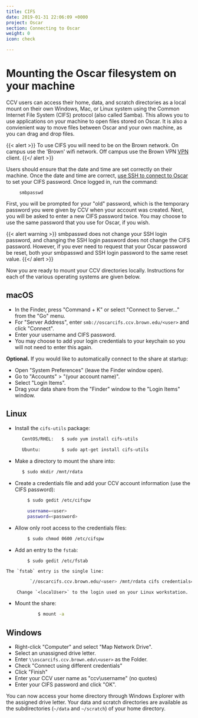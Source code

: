 ```yaml
---
title: CIFS
date: 2019-01-31 22:06:09 +0000
project: Oscar
section: Connecting to Oscar
weight: 0
icon: check

---
```

# Mounting the Oscar filesystem on your machine

CCV users can access their home, data, and scratch directories as a local mount on their own Windows, Mac, or Linux system using the Common Internet File System (CIFS) protocol (also called Samba). This allows you to use applications on your machine to open files stored on Oscar.  It is also a convienient way to move files between Oscar and your own machine, as you can drag and drop files.

{{< alert >}}
To use CIFS you will need to be on the Brown network. On campus use the 'Brown' wifi network. Off campus use the Brown VPN [VPN](https://vpn.brown.edu) client.
{{</ alert >}}

Users should ensure that the date and time are set correctly on
their machine. Once the date and time are correct, [use SSH to connect to Oscar](/../ssh) to set your CIFS password. Once logged in, run the command:

```shell
     smbpasswd
```

First, you will be prompted for your "old" password, which is the
temporary password you were given by CCV when your account was created. Next, you will be asked to enter a new CIFS password twice. You may choose to use the same password that you use for Oscar, if you wish.

{{< alert warning >}}
smbpasswd does not change your SSH login password, and changing the SSH login password does not change the CIFS password. However, if you ever need to request that your Oscar password be reset, both your smbpasswd and SSH login password to the same reset value.
{{</ alert >}}

Now you are ready to mount your CCV directories locally. Instructions for each of the various operating systems are given below.

## macOS

* In the Finder, press "Command + K" or select "Connect to Server..."
  from the "Go" menu.
* For "Server Address", enter `smb://oscarcifs.ccv.brown.edu/<user>`
  and click "Connect".
* Enter your username and CIFS password.
* You may choose to add your login credentials to your keychain so you will not need to enter this again.

**Optional.** If you would like to automatically connect to the share at startup:

* Open "System Preferences" (leave the Finder window open).
* Go to "Accounts" > "(your account name)".
* Select "Login Items".
* Drag your data share from the "Finder" window to the "Login Items" window.

## Linux

* Install the `cifs-utils` package:
```bash
      CentOS/RHEL:   $ sudo yum install cifs-utils
      
      Ubuntu:        $ sudo apt-get install cifs-utils
```
* Make a directory to mount the share into:
```bash
      $ sudo mkdir /mnt/rdata
```
* Create a credentials file and add your CCV account information (use the CIFS password):
```bash
        $ sudo gedit /etc/cifspw

        username=<user>
        password=<password>
```

* Allow only root access to the credentials files:
```bash
        $ sudo chmod 0600 /etc/cifspw
```

* Add an entry to the `fstab`:
```bash
        $ sudo gedit /etc/fstab
```

    The `fstab` entry is the single line:
```bash
         `//oscarcifs.ccv.brown.edu/<user> /mnt/rdata cifs credentials=/etc/cifspw,vers=1.0,nounix,uid=<localUser> 0 0`
```
        Change `<localUser>` to the login used on your Linux workstation.
* Mount the share:
```bash    
            $ mount -a
```

## Windows

* Right-click "Computer" and select "Map Network Drive".
* Select an unassigned drive letter.
* Enter `\\oscarcifs.ccv.brown.edu\<user>` as the Folder.
* Check "Connect using different credentials"
* Click "Finish"
* Enter your CCV user name as "ccv\\username" (no quotes)
* Enter your CIFS password and click "OK".

You can now access your home directory through Windows Explorer with the assigned drive letter. Your data and scratch directories are available as the subdirectories (`~/data` and `~/scratch`) of your home directory.